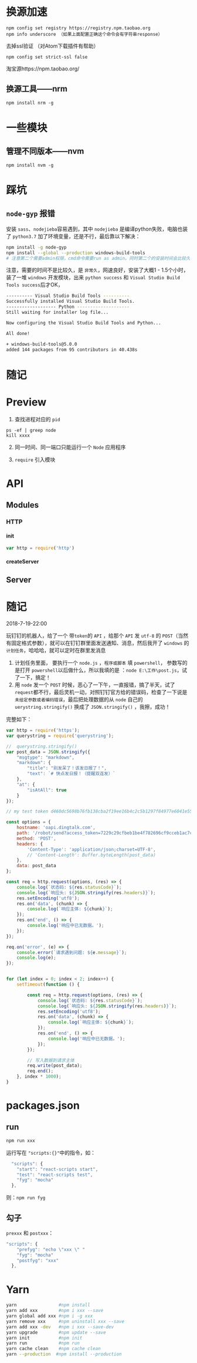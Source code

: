 # 换源加速
```
npm config set registry https://registry.npm.taobao.org 
npm info underscore （如果上面配置正确这个命令会有字符串response）
```

去掉ssl验证 （对Atom下载插件有帮助）

```
npm config set strict-ssl false
```

淘宝源https://npm.taobao.org/



## 换源工具——nrm

```
npm install nrm -g
```

# 一些模块
## 管理不同版本——nvm

```
npm install nvm -g
```

# 踩坑
## `node-gyp` 报错

安装 `sass`、`nodejieba`容易遇到，其中 `nodejieba` 是编译python失败，电脑也装了 `python3.7` 加了环境变量，还是不行，最后靠以下解决：
```bash
npm install -g node-gyp
npm install --global --production windows-build-tools
# 注意第二个需要admin权限，cmd命令需要run as admin。同时第二个的安装时间会比较久
```
注意，需要的时间不是比较久，是 `非常久`，网速良好，安装了大概1 - 1.5个小时，装了一堆 `windows` 开发模块，出来 `python success` 和 `Visual Studio Build Tools success`后才OK，

```bash
---------- Visual Studio Build Tools ----------
Successfully installed Visual Studio Build Tools.
------------------- Python --------------------
Still waiting for installer log file...

Now configuring the Visual Studio Build Tools and Python...

All done!

+ windows-build-tools@5.0.0
added 144 packages from 95 contributors in 40.438s
```





# 随记
# Preview

1. 查找进程对应的 `pid`
```
ps -ef | greep node
kill xxxx
```

2. 同一时间、同一端口只能运行一个 `Node` 应用程序

3. `require` 引入模块




# API
## Modules
### HTTP
#### init
```js
var http = require('http')
```
#### createServer

## Server



# 随记
2018-7-19-22:00

玩钉钉的机器人，给了一个 带`token`的 `API` ，给那个 `API` 发 `utf-8` 的 `POST`（当然有固定格式参数），就可以在钉钉群里面发送通知、消息，然后我开了 `windows` 的 `计划任务`，哈哈哈，就可以定时在群里发消息

1. 计划任务里面， 要执行一个 `node.js` ，`程序或脚本` 填 `powershell`， 参数写的是打开 `powershell`以后做什么，所以我填的是 ：`node E:\工作\post.js`，试了一下，搞定！
2. 用 `node` 发一个 `POST` 时候，恶心了一下午，一直报错，搞了半天，试了 `request`都不行，最后灵机一动，对照钉钉官方给的错误码，检查了一下说是 `未给定参数或者编码错误`，最后把处理数据的从 `node` 自己的 `uerystring.stringify()` 换成了 `JSON.stringify()` ，我擦，成功！

完整如下：
```javascript
var http = require('https');
var querystring = require('querystring');

//  querystring.stringify()
var post_data = JSON.stringify({
    "msgtype": "markdown",
    "markdown": {
        "title": "别发呆了！该发日报了！",
        "text": `# 快点发日报！（提醒双连发）`
    },
    "at": {
        "isAtAll": true
    }
});

// my test token d460dc5698b76fb138cba2f19ee16b4c2c5b1297f84977e6041e55bea8c84abf

const options = {
    hostname: 'oapi.dingtalk.com',
    path: '/robot/send?access_token=7229c29cfbeb1be4f782696cf9cceb1ac7c9f8e067cbc52cd1b95c4fda1762d',
    method: 'POST',
    headers: {
        'Content-Type': 'application/json;charset=UTF-8',
        // 'Content-Length': Buffer.byteLength(post_data)
    },
    data: post_data
};

const req = http.request(options, (res) => {
    console.log(`状态码: ${res.statusCode}`);
    console.log(`响应头: ${JSON.stringify(res.headers)}`);
    res.setEncoding('utf8');
    res.on('data', (chunk) => {
        console.log(`响应主体: ${chunk}`);
    });
    res.on('end', () => {
        console.log('响应中已无数据。');
    });
});

req.on('error', (e) => {
    console.error(`请求遇到问题: ${e.message}`);
    console.log(e);
});


for (let index = 0; index < 2; index++) {
    setTimeout(function () {

        const req = http.request(options, (res) => {
            console.log(`状态码: ${res.statusCode}`);
            console.log(`响应头: ${JSON.stringify(res.headers)}`);
            res.setEncoding('utf8');
            res.on('data', (chunk) => {
                console.log(`响应主体: ${chunk}`);
            });
            res.on('end', () => {
                console.log('响应中已无数据。');
            });
        });

        // 写入数据到请求主体
        req.write(post_data);
        req.end();
    }, index * 1000);
}
```


# packages.json
## run
```bash
npm run xxx
```
运行写在 `"scripts:{}"`中的指令，如：
```javascript
  "scripts": {
    "start": "react-scripts start",
    "test": "react-scripts test",
    "fyg": "mocha"
  },
```
则：`npm run fyg`

## 勾子
`prexxx` 和 `postxxx`：
```javascript
"scripts": {
    "prefyg": "echo \"xxx \" "
    "fyg": "mocha"
    "postfyg": "xxx"
  },
```




# Yarn
```bash
yarn                #npm install
yarn add xxx        #npm i xxx --save
yarn global add xxx #npm i -g xxx
yarn remove xxx     #npm uninstall xxx --save
yarn add xxx -dev   #npm i xxx --save-dev
yarn upgrade        #npm update --save
yarn init           #npm init
yarn run            #npm run
yarn cache clean    #npm cache clean
yarn --production  #npm install --production
```



